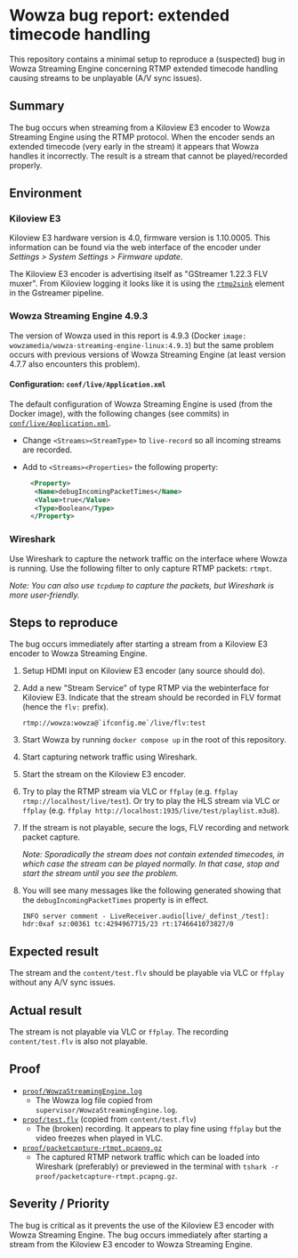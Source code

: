 # Wowza bug report: extended timecode handling

This repository contains a minimal setup to reproduce a (suspected) bug in Wowza Streaming Engine concerning RTMP extended timecode handling causing streams to be unplayable (A/V sync issues).

## Summary

The bug occurs when streaming from a Kiloview E3 encoder to Wowza Streaming Engine using the RTMP protocol. When the encoder sends an extended timecode (very early in the stream) it appears that Wowza handles it incorrectly. The result is a stream that cannot be played/recorded properly.

## Environment

### Kiloview E3

Kiloview E3 hardware version is 4.0, firmware version is 1.10.0005. This information can be found via the web interface of the encoder under _Settings > System Settings > Firmware update_.

The Kiloview E3 encoder is advertising itself as "GStreamer 1.22.3 FLV muxer". From Kiloview logging it looks like it is using the [`rtmp2sink`](https://gstreamer.freedesktop.org/documentation/rtmp2/rtmp2sink.html?gi-language=c) element in the Gstreamer pipeline.

### Wowza Streaming Engine 4.9.3

The version of Wowza used in this report is 4.9.3 (Docker `image: wowzamedia/wowza-streaming-engine-linux:4.9.3`) but the same problem occurs with previous versions of Wowza Streaming Engine (at least version 4.7.7 also encounters this problem).

#### Configuration: `conf/live/Application.xml`

The default configuration of Wowza Streaming Engine is used (from the Docker image), with the following changes (see commits) in [`conf/live/Application.xml`](conf/live/Application.xml).

- Change `<Streams><StreamType>` to `live-record` so all incoming streams are recorded.
- Add to `<Streams><Properties>` the following property:

  ```xml
    <Property>
     <Name>debugIncomingPacketTimes</Name>
     <Value>true</Value>
     <Type>Boolean</Type>
    </Property>
  ```

### Wireshark

Use Wireshark to capture the network traffic on the interface where Wowza is running. Use the following filter to only capture RTMP packets: `rtmpt`.

_Note: You can also use `tcpdump` to capture the packets, but Wireshark is more user-friendly._

## Steps to reproduce

The bug occurs immediately after starting a stream from a Kiloview E3 encoder to Wowza Streaming Engine.

1. Setup HDMI input on Kiloview E3 encoder (any source should do).

2. Add a new "Stream Service" of type RTMP via the webinterface for Kiloview E3. Indicate that the stream should be recorded in FLV format (hence the `flv:` prefix).

    ```plain
    rtmp://wowza:wowza@`ifconfig.me`/live/flv:test
    ```

3. Start Wowza by running `docker compose up` in the root of this repository.

4. Start capturing network traffic using Wireshark.

5. Start the stream on the Kiloview E3 encoder.

6. Try to play the RTMP stream via VLC or `ffplay` (e.g. `ffplay rtmp://localhost/live/test`). Or try to play the HLS stream via VLC or `ffplay` (e.g. `ffplay http://localhost:1935/live/test/playlist.m3u8`).

7. If the stream is not playable, secure the logs, FLV recording and network packet capture.

    _Note: Sporadically the stream does not contain extended timecodes, in which case the stream can be played normally. In that case, stop and start the stream until you see the problem._

8. You will see many messages like the following generated showing that the `debugIncomingPacketTimes` property is in effect.

    ```plain
    INFO server comment - LiveReceiver.audio[live/_definst_/test]: hdr:0xaf sz:00361 tc:4294967715/23 rt:1746641073827/0
    ```

## Expected result

The stream and the `content/test.flv` should be playable via VLC or `ffplay` without any A/V sync issues.

## Actual result

The stream is not playable via VLC or `ffplay`. The recording `content/test.flv` is also not playable.

## Proof

- [`proof/WowzaStreamingEngine.log`](proof/WowzaStreamingEngine.log)
  - The Wowza log file copied from `supervisor/WowzaStreamingEngine.log`.
- [`proof/test.flv`](proof/test.flv) (copied from `content/test.flv`)
  - The (broken) recording. It appears to play fine using `ffplay` but the video freezes when played in VLC.
- [`proof/packetcapture-rtmpt.pcapng.gz`](proof/packetcapture-rtmpt.pcapng.gz)
  - The captured RTMP network traffic which can be loaded into Wireshark (preferably) or previewed in the terminal with `tshark -r proof/packetcapture-rtmpt.pcapng.gz`.

## Severity / Priority

The bug is critical as it prevents the use of the Kiloview E3 encoder with Wowza Streaming Engine. The bug occurs immediately after starting a stream from the Kiloview E3 encoder to Wowza Streaming Engine.
